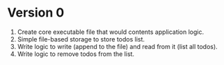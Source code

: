# Version 0
1. Create core executable file that would contents application logic.
2. Simple file-based storage to store todos list.
3. Write logic to write (append to the file) and read from it (list all todos).
4. Write logic to remove todos from the list.
